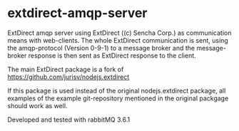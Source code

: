 # extdirect-amqp-server

ExtDirect amqp server using ExtDirect ((c) Sencha Corp.) as communication means with web-clients. The whole ExtDirect communication is sent, using the amqp-protocol (Version 0-9-1) to a message broker and the message-broker response is then sent as ExtDirect response to the client.

The main ExtDirect package is a fork of https://github.com/jurisv/nodejs.extdirect 

If this package is used instead of the original nodejs.extdirect package, all examples of the example git-repository mentioned in the original packgage should work as well.

Developed and tested with rabbitMQ 3.6.1
